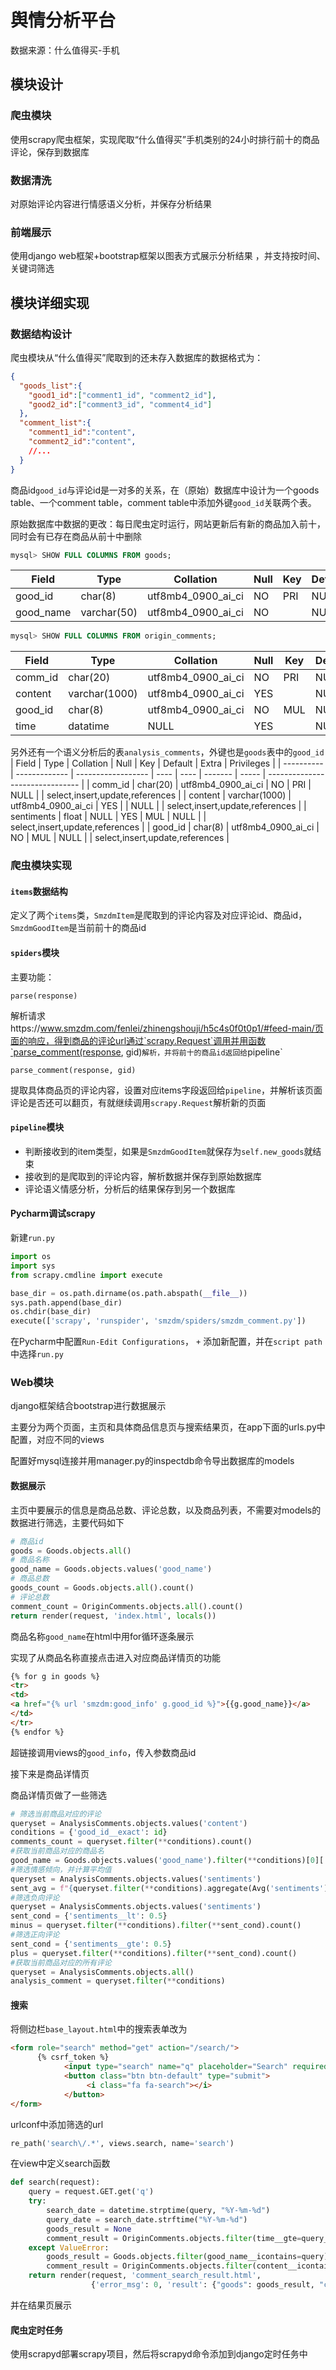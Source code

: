 # 舆情分析平台

数据来源：什么值得买-手机

## 模块设计

### 爬虫模块

使用scrapy爬虫框架，实现爬取“什么值得买”手机类别的24小时排行前十的商品评论，保存到数据库

### 数据清洗

对原始评论内容进行情感语义分析，并保存分析结果

### 前端展示

使用django web框架+bootstrap框架以图表方式展示分析结果 ，并支持按时间、关键词筛选



## 模块详细实现

### 数据结构设计

爬虫模块从“什么值得买”爬取到的还未存入数据库的数据格式为：

```json
{
  "goods_list":{
    "good1_id":["comment1_id", "comment2_id"],
    "good2_id":["comment3_id", "comment4_id"]
  },
  "comment_list":{
    "comment1_id":"content",
    "comment2_id":"content",
    //...
  }
}
```

商品id`good_id`与评论id是一对多的关系，在（原始）数据库中设计为一个goods table、一个comment table，comment table中添加外键`good_id`关联两个表。

原始数据库中数据的更改：每日爬虫定时运行，网站更新后有新的商品加入前十，同时会有已存在商品从前十中删除

```sql
mysql> SHOW FULL COLUMNS FROM goods;
```

| Field   | Type    | Collation          | Null | Key  | Default | Extra | Privileges                      |
| ------- | ------- | ------------------ | ---- | ---- | ------- | ----- | ------------------------------- |
| good_id | char(8) | utf8mb4_0900_ai_ci | NO   | PRI  | NULL    |       | select,insert,update,references |
| good_name | varchar(50) | utf8mb4_0900_ai_ci | NO   |   | NULL    |       | select,insert,update,references |

```sql
mysql> SHOW FULL COLUMNS FROM origin_comments;
```
| Field   | Type          | Collation          | Null | Key  | Default | Extra | Privileges                      |
| ------- | ------------- | ------------------ | ---- | ---- | ------- | ----- | ------------------------------- |
| comm_id | char(20)      | utf8mb4_0900_ai_ci | NO   | PRI  | NULL    |       | select,insert,update,references |
| content | varchar(1000) | utf8mb4_0900_ai_ci | YES  |      | NULL    |       | select,insert,update,references |
| good_id | char(8)       | utf8mb4_0900_ai_ci | NO   | MUL  | NULL    |       | select,insert,update,references |
| time    | datatime      | NULL               | YES  |      | NULL    |       | select,insert,update,references |

另外还有一个语义分析后的表`analysis_comments`，外键也是`goods`表中的`good_id`
| Field      | Type          | Collation          | Null | Key  | Default | Extra | Privileges                      |
| ---------- | ------------- | ------------------ | ---- | ---- | ------- | ----- | ------------------------------- |
| comm_id    | char(20)      | utf8mb4_0900_ai_ci | NO   | PRI  | NULL    |       | select,insert,update,references |
| content    | varchar(1000) | utf8mb4_0900_ai_ci | YES  |      | NULL    |       | select,insert,update,references |
| sentiments | float         | NULL               | YES  | MUL  | NULL    |       | select,insert,update,references |
| good_id    | char(8)       | utf8mb4_0900_ai_ci | NO   | MUL  | NULL    |       | select,insert,update,references |


### 爬虫模块实现

#### `items`数据结构

定义了两个`items`类，`SmzdmItem`是爬取到的评论内容及对应评论id、商品id，`SmzdmGoodItem`是当前前十的商品id



#### `spiders`模块

主要功能：

`parse(response)`

解析请求https://www.smzdm.com/fenlei/zhinengshouji/h5c4s0f0t0p1/#feed-main/页面的响应，得到商品的评论url通过`scrapy.Request`调用并用函数`parse_comment(response, gid)`解析，并将前十的商品id返回给`pipeline`



`parse_comment(response, gid)`

提取具体商品页的评论内容，设置对应items字段返回给`pipeline`，并解析该页面评论是否还可以翻页，有就继续调用`scrapy.Request`解析新的页面



#### `pipeline`模块

- 判断接收到的item类型，如果是`SmzdmGoodItem`就保存为`self.new_goods`就结束
- 接收到的是爬取到的评论内容，解析数据并保存到原始数据库
- 评论语义情感分析，分析后的结果保存到另一个数据库



#### Pycharm调试scrapy

新建`run.py`

```python
import os
import sys
from scrapy.cmdline import execute

base_dir = os.path.dirname(os.path.abspath(__file__))
sys.path.append(base_dir)
os.chdir(base_dir)
execute(['scrapy', 'runspider', 'smzdm/spiders/smzdm_comment.py'])
```

在Pycharm中配置`Run-Edit Configurations`， `+` 添加新配置，并在`script path`中选择`run.py`

### Web模块

django框架结合bootstrap进行数据展示

主要分为两个页面，主页和具体商品信息页与搜索结果页，在app下面的urls.py中配置，对应不同的views

配置好mysql连接并用manager.py的inspectdb命令导出数据库的models

#### 数据展示

主页中要展示的信息是商品总数、评论总数，以及商品列表，不需要对models的数据进行筛选，主要代码如下

```python
# 商品id
goods = Goods.objects.all()
# 商品名称
good_name = Goods.objects.values('good_name')
# 商品总数
goods_count = Goods.objects.all().count()
# 评论总数
comment_count = OriginComments.objects.all().count()
return render(request, 'index.html', locals())
```

商品名称`good_name`在html中用for循环逐条展示

实现了从商品名称直接点击进入对应商品详情页的功能

```html
{% for g in goods %}
<tr>
<td>
<a href="{% url 'smzdm:good_info' g.good_id %}">{{g.good_name}}</a>
</td>
</tr>
{% endfor %}
```

超链接调用views的`good_info`，传入参数商品id



接下来是商品详情页

商品详情页做了一些筛选

```python
# 筛选当前商品对应的评论
queryset = AnalysisComments.objects.values('content')
conditions = {'good_id__exact': id}
comments_count = queryset.filter(**conditions).count()
#获取当前商品对应的商品名
good_name = Goods.objects.values('good_name').filter(**conditions)[0]['good_name']
#筛选情感倾向，并计算平均值
queryset = AnalysisComments.objects.values('sentiments')
sent_avg = f"{queryset.filter(**conditions).aggregate(Avg('sentiments'))['sentiments__avg']:0.2}"
#筛选负向评论
queryset = AnalysisComments.objects.values('sentiments')
sent_cond = {'sentiments__lt': 0.5}
minus = queryset.filter(**conditions).filter(**sent_cond).count()
#筛选正向评论
sent_cond = {'sentiments__gte': 0.5}
plus = queryset.filter(**conditions).filter(**sent_cond).count()
#获取当前商品对应的所有评论
queryset = AnalysisComments.objects.all()
analysis_comment = queryset.filter(**conditions)
```



#### 搜索

将侧边栏`base_layout.html`中的搜索表单改为

```html
<form role="search" method="get" action="/search/">
      {% csrf_token %}
			<input type="search" name="q" placeholder="Search" required>
            <button class="btn btn-default" type="submit">
                 <i class="fa fa-search"></i>
            </button>
</form>
```

urlconf中添加筛选的url

```python
re_path('search\/.*', views.search, name='search')
```

在view中定义search函数

```python
def search(request):
    query = request.GET.get('q')
    try:
        search_date = datetime.strptime(query, "%Y-%m-%d")
        query_date = search_date.strftime("%Y-%m-%d")
        goods_result = None
        comment_result = OriginComments.objects.filter(time__gte=query_date)
    except ValueError:
        goods_result = Goods.objects.filter(good_name__icontains=query)
        comment_result = OriginComments.objects.filter(content__icontains=query)
    return render(request, 'comment_search_result.html',
                  {'error_msg': 0, 'result': {"goods": goods_result, "comments": comment_result}})
```

并在结果页展示

#### 爬虫定时任务

使用scrapyd部署scrapy项目，然后将scrapyd命令添加到django定时任务中

